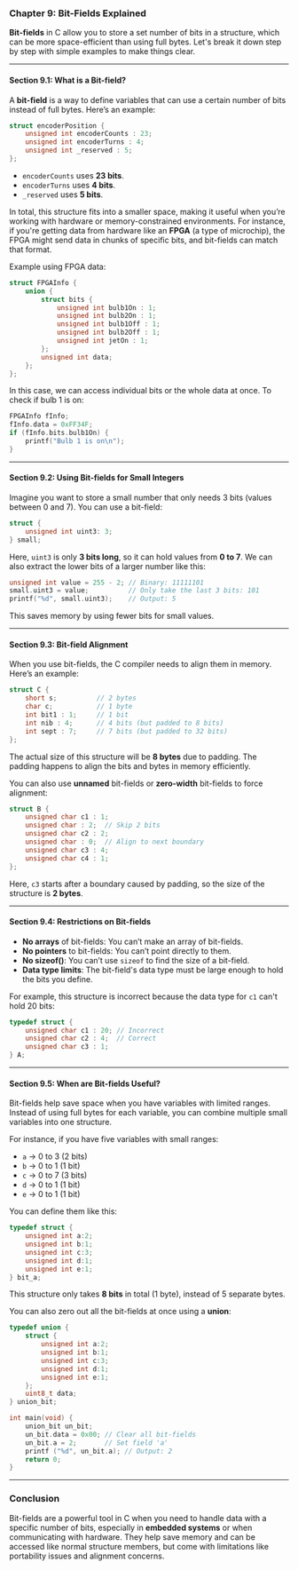 ### Chapter 9: Bit-Fields Explained

**Bit-fields** in C allow you to store a set number of bits in a structure, which can be more space-efficient than using full bytes. Let's break it down step by step with simple examples to make things clear.

---

#### **Section 9.1: What is a Bit-field?**

A **bit-field** is a way to define variables that can use a certain number of bits instead of full bytes. Here’s an example:

```c
struct encoderPosition {
    unsigned int encoderCounts : 23;
    unsigned int encoderTurns : 4;
    unsigned int _reserved : 5;
};
```

- `encoderCounts` uses **23 bits**.
- `encoderTurns` uses **4 bits**.
- `_reserved` uses **5 bits**.

In total, this structure fits into a smaller space, making it useful when you’re working with hardware or memory-constrained environments. For instance, if you're getting data from hardware like an **FPGA** (a type of microchip), the FPGA might send data in chunks of specific bits, and bit-fields can match that format.

Example using FPGA data:

```c
struct FPGAInfo {
    union {
        struct bits {
            unsigned int bulb1On : 1;
            unsigned int bulb2On : 1;
            unsigned int bulb1Off : 1;
            unsigned int bulb2Off : 1;
            unsigned int jetOn : 1;
        };
        unsigned int data;
    };
};
```

In this case, we can access individual bits or the whole data at once. To check if bulb 1 is on:

```c
FPGAInfo fInfo;
fInfo.data = 0xFF34F;
if (fInfo.bits.bulb1On) {
    printf("Bulb 1 is on\n");
}
```

---

#### **Section 9.2: Using Bit-fields for Small Integers**

Imagine you want to store a small number that only needs 3 bits (values between 0 and 7). You can use a bit-field:

```c
struct {
    unsigned int uint3: 3;
} small;
```

Here, `uint3` is only **3 bits long**, so it can hold values from **0 to 7**. We can also extract the lower bits of a larger number like this:

```c
unsigned int value = 255 - 2; // Binary: 11111101
small.uint3 = value;          // Only take the last 3 bits: 101
printf("%d", small.uint3);    // Output: 5
```

This saves memory by using fewer bits for small values.

---

#### **Section 9.3: Bit-field Alignment**

When you use bit-fields, the C compiler needs to align them in memory. Here’s an example:

```c
struct C {
    short s;          // 2 bytes
    char c;           // 1 byte
    int bit1 : 1;     // 1 bit
    int nib : 4;      // 4 bits (but padded to 8 bits)
    int sept : 7;     // 7 bits (but padded to 32 bits)
};
```

The actual size of this structure will be **8 bytes** due to padding. The padding happens to align the bits and bytes in memory efficiently.

You can also use **unnamed** bit-fields or **zero-width** bit-fields to force alignment:

```c
struct B {
    unsigned char c1 : 1;
    unsigned char : 2;  // Skip 2 bits
    unsigned char c2 : 2;
    unsigned char : 0;  // Align to next boundary
    unsigned char c3 : 4;
    unsigned char c4 : 1;
};
```

Here, `c3` starts after a boundary caused by padding, so the size of the structure is **2 bytes**.

---

#### **Section 9.4: Restrictions on Bit-fields**

- **No arrays** of bit-fields: You can’t make an array of bit-fields.
- **No pointers** to bit-fields: You can’t point directly to them.
- **No sizeof()**: You can’t use `sizeof` to find the size of a bit-field.
- **Data type limits**: The bit-field's data type must be large enough to hold the bits you define.

For example, this structure is incorrect because the data type for `c1` can't hold 20 bits:

```c
typedef struct {
    unsigned char c1 : 20; // Incorrect
    unsigned char c2 : 4;  // Correct
    unsigned char c3 : 1;
} A;
```

---

#### **Section 9.5: When are Bit-fields Useful?**

Bit-fields help save space when you have variables with limited ranges. Instead of using full bytes for each variable, you can combine multiple small variables into one structure.

For instance, if you have five variables with small ranges:

- `a` → 0 to 3 (2 bits)
- `b` → 0 to 1 (1 bit)
- `c` → 0 to 7 (3 bits)
- `d` → 0 to 1 (1 bit)
- `e` → 0 to 1 (1 bit)

You can define them like this:

```c
typedef struct {
    unsigned int a:2;
    unsigned int b:1;
    unsigned int c:3;
    unsigned int d:1;
    unsigned int e:1;
} bit_a;
```

This structure only takes **8 bits** in total (1 byte), instead of 5 separate bytes.

You can also zero out all the bit-fields at once using a **union**:

```c
typedef union {
    struct {
        unsigned int a:2;
        unsigned int b:1;
        unsigned int c:3;
        unsigned int d:1;
        unsigned int e:1;
    };
    uint8_t data;
} union_bit;

int main(void) {
    union_bit un_bit;
    un_bit.data = 0x00; // Clear all bit-fields
    un_bit.a = 2;       // Set field 'a'
    printf ("%d", un_bit.a); // Output: 2
    return 0;
}
```

---

### **Conclusion**

Bit-fields are a powerful tool in C when you need to handle data with a specific number of bits, especially in **embedded systems** or when communicating with hardware. They help save memory and can be accessed like normal structure members, but come with limitations like portability issues and alignment concerns.

